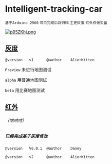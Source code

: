 # Intelligent-tracking-car

`基于Arduino 2560` `项目完成后将归档` `主更灰度` `红外仅做灾备`

<a href="https://imgse.com/i/p95ZKhj"><img src="https://s1.ax1x.com/2023/05/20/p95ZKhj.png" alt="p95ZKhj.png" border="0" /></a>

## [灰度](https://github.com/AlierKitten/Intelligent-tracking-car/releases/tag/1.12.2)
`@version   v1      @author    AlierKitten`

`Preview`   未进行地图测试

`alpha`     用普通地图测试

`beta`      用比赛地图测试

## [红外](https://github.com/AlierKitten/Intelligent-tracking-car/releases/tag/1.12.2_Infrared)
###### （咕咕咕）
##### 已经完成基于灰度修改

`@version   V0.0.1  @author    Danny`

`@version   v2      @author    AlierKitten`
